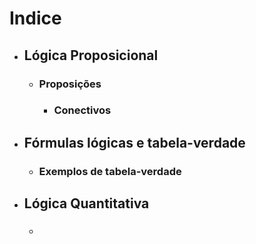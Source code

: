 # **Indice**
- ## **Lógica Proposicional**
    - ### Proposições
        - ### Conectivos
- ## Fórmulas lógicas e tabela-verdade
    - ### Exemplos de tabela-verdade

- ## **Lógica Quantitativa**
    - ### 